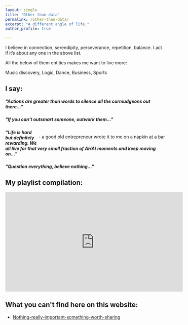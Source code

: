 ```yaml
---
layout: single
title: "Other than data"
permalink: /other-than-data/
excerpt: "A different angle of life."
author_profile: true

---
```


I believe in connection, serendipity, perseverance, repetition, balance. I act if it’s about any one in the above list.

All the below of them entities makes me want to live more:

Music discovery, Logic, Dance, Business, Sports

## I say:

##### *"Actions are greater than words to silence all the curmudgeons out there..."*

##### *"If you can't outsmart someone, outwork them..."*
<p style="float:right"> - a good old entrepreneur wrote it to me on a napkin at a bar</p>

##### *"Life is hard but definitely rewarding. We all live for that very small fraction of AHA! moments and keep moving on..."*

##### *"Question everything, believe nothing..."*

## My playlist compilation:

<iframe width="560" height="315" src="https://www.youtube.com/embed/videoseries?list=PL1vIte-UiQLhZjjtHEecxcN1zORSKna8U" frameborder="0" allow="accelerometer; autoplay; encrypted-media; gyroscope; picture-in-picture" allowfullscreen></iframe>

## What you can't find here on this website:

* [Nothing-really-important-something-worth-sharing](https://www.linkedin.com/pulse/nothing-really-important-something-worth-sharing-akshay-kotha/)